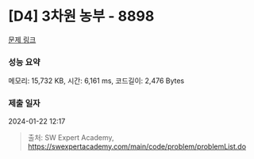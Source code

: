 # [D4] 3차원 농부 - 8898 

[문제 링크](https://swexpertacademy.com/main/code/problem/problemDetail.do?contestProbId=AW45TzHae8UDFAQ7) 

### 성능 요약

메모리: 15,732 KB, 시간: 6,161 ms, 코드길이: 2,476 Bytes

### 제출 일자

2024-01-22 12:17



> 출처: SW Expert Academy, https://swexpertacademy.com/main/code/problem/problemList.do